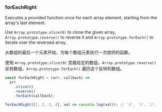 ### forEachRight

Executes a provided function once for each array element, starting from the array's last element.

Use `Array.prototype.slice(0)` to clone the given array, `Array.prototype.reverse()` to reverse it and `Array.prototype.forEach()` to iterate over the reversed array.

从数组的最后一个元素开始，为每个数组元素执行一次提供的函数。

使用 `Array.prototype.slice(0)` 克隆给定的数组，`Array.prototype.reverse()` 反转数组，`Array.prototype.forEach()` 遍历这个反转的数组。

```js
const forEachRight = (arr, callback) =>
  arr
    .slice(0)
    .reverse()
    .forEach(callback);
```

```js
forEachRight([1, 2, 3, 4], val => console.log(val)); // '4', '3', '2', '1'
```
